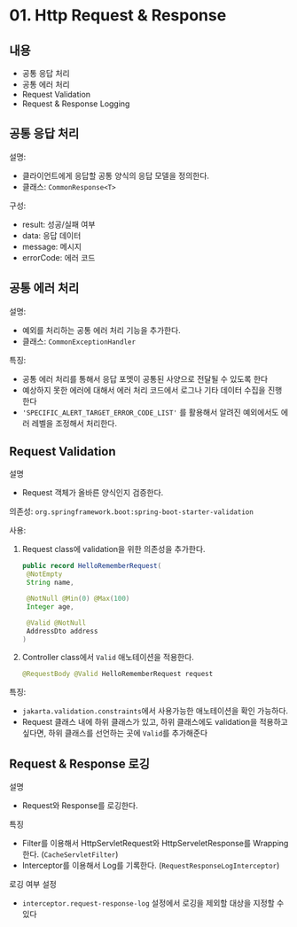 # 01. Http Request & Response
## 내용
- 공통 응답 처리
- 공통 에러 처리
- Request Validation
- Request & Response Logging

## 공통 응답 처리
설명:
- 클라이언트에게 응답할 공통 양식의 응답 모델을 정의한다.
- 클래스: `CommonResponse<T>`

구성:
- result: 성공/실패 여부
- data: 응답 데이터
- message: 메시지
- errorCode: 에러 코드

## 공통 에러 처리
설명:
- 예외를 처리하는 공통 에러 처리 기능을 추가한다. 
- 클래스: `CommonExceptionHandler`

특징:
- 공통 에러 처리를 통해서 응답 포멧이 공통된 사양으로 전달될 수 있도록 한다
- 예상하지 못한 에러에 대해서 에러 처리 코드에서 로그나 기타 데이터 수집을 진행한다
- `'SPECIFIC_ALERT_TARGET_ERROR_CODE_LIST'` 를 활용해서 알려진 예외에서도 에러 레벨을 조정해서 처리한다.

## Request Validation
설명
- Request 객체가 올바른 양식인지 검증한다.

의존성: `org.springframework.boot:spring-boot-starter-validation`

사용: 
1. Request class에 validation을 위한 의존성을 추가한다.
   ```java
   public record HelloRememberRequest(
    @NotEmpty
    String name,

    @NotNull @Min(0) @Max(100)
    Integer age,

    @Valid @NotNull
    AddressDto address
   )
   ```
2. Controller class에서 `Valid` 애노테이션을 적용한다.
   ```java
   @RequestBody @Valid HelloRememberRequest request
   ```

특징:
- `jakarta.validation.constraints`에서 사용가능한 애노테이션을 확인 가능하다.
- Request 클래스 내에 하위 클래스가 있고, 하위 클래스에도 validation을 적용하고 싶다면, 하위 클래스를 선언하는 곳에 `Valid`를 추가해준다

## Request & Response 로깅
설명
- Request와 Response를 로깅한다.

특징
- Filter를 이용해서 HttpServletRequest와 HttpServeletResponse를 Wrapping 한다. (`CacheServletFilter`)
- Interceptor를 이용해서 Log를 기록한다. (`RequestResponseLogInterceptor`)

로깅 여부 설정
- `interceptor.request-response-log` 설정에서 로깅을 제외할 대상을 지정할 수 있다
